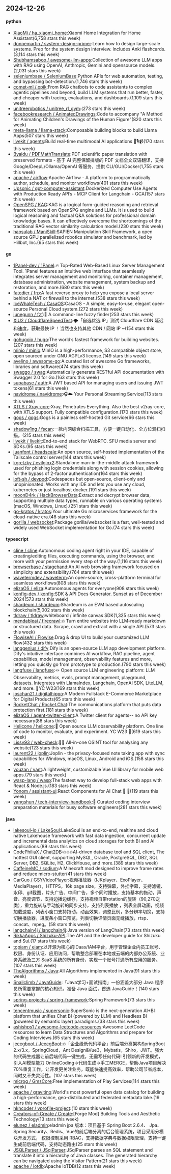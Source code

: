## 2024-12-26

#### python
* [XiaoMi / ha_xiaomi_home](https://github.com/XiaoMi/ha_xiaomi_home):Xiaomi Home Integration for Home Assistant(6,758 stars this week)
* [donnemartin / system-design-primer](https://github.com/donnemartin/system-design-primer):Learn how to design large-scale systems. Prep for the system design interview. Includes Anki flashcards.(3,114 stars this week)
* [Shubhamsaboo / awesome-llm-apps](https://github.com/Shubhamsaboo/awesome-llm-apps):Collection of awesome LLM apps with RAG using OpenAI, Anthropic, Gemini and opensource models.(2,031 stars this week)
* [seleniumbase / SeleniumBase](https://github.com/seleniumbase/SeleniumBase):Python APIs for web automation, testing, and bypassing bot-detection.(1,746 stars this week)
* [comet-ml / opik](https://github.com/comet-ml/opik):From RAG chatbots to code assistants to complex agentic pipelines and beyond, build LLM systems that run better, faster, and cheaper with tracing, evaluations, and dashboards.(1,109 stars this week)
* [unitreerobotics / unitree_rl_gym](https://github.com/unitreerobotics/unitree_rl_gym):(273 stars this week)
* [facebookresearch / AnimatedDrawings](https://github.com/facebookresearch/AnimatedDrawings):Code to accompany "A Method for Animating Children's Drawings of the Human Figure"(820 stars this week)
* [meta-llama / llama-stack](https://github.com/meta-llama/llama-stack):Composable building blocks to build Llama Apps(507 stars this week)
* [livekit / agents](https://github.com/livekit/agents):Build real-time multimodal AI applications 🤖🎙️📹(170 stars this week)
* [Byaidu / PDFMathTranslate](https://github.com/Byaidu/PDFMathTranslate):PDF scientific paper translation with preserved formats - 基于 AI 完整保留排版的 PDF 文档全文双语翻译，支持 Google/DeepL/Ollama/OpenAI 等服务，提供 CLI/GUI/Docker(1,755 stars this week)
* [apache / airflow](https://github.com/apache/airflow):Apache Airflow - A platform to programmatically author, schedule, and monitor workflows(401 stars this week)
* [Upsonic / gpt-computer-assistant](https://github.com/Upsonic/gpt-computer-assistant):Dockerized Computer Use Agents with Production Ready API’s - MCP Client for Langchain - GCA(157 stars this week)
* [OpenSPG / KAG](https://github.com/OpenSPG/KAG):KAG is a logical form-guided reasoning and retrieval framework based on OpenSPG engine and LLMs. It is used to build logical reasoning and factual Q&A solutions for professional domain knowledge bases. It can effectively overcome the shortcomings of the traditional RAG vector similarity calculation model.(230 stars this week)
* [haosulab / ManiSkill](https://github.com/haosulab/ManiSkill):SAPIEN Manipulation Skill Framework, a open source GPU parallelized robotics simulator and benchmark, led by Hillbot, Inc.(65 stars this week)

#### go
* [1Panel-dev / 1Panel](https://github.com/1Panel-dev/1Panel):🔥 Top-Rated Web-Based Linux Server Management Tool. 1Panel features an intuitive web interface that seamlessly integrates server management and monitoring, container management, database administration, website management, system backup and restoration, and more.(680 stars this week)
* [fatedier / frp](https://github.com/fatedier/frp):A fast reverse proxy to help you expose a local server behind a NAT or firewall to the internet.(538 stars this week)
* [IceWhaleTech / CasaOS](https://github.com/IceWhaleTech/CasaOS):CasaOS - A simple, easy-to-use, elegant open-source Personal Cloud system.(272 stars this week)
* [junegunn / fzf](https://github.com/junegunn/fzf):🌸 A command-line fuzzy finder(253 stars this week)
* [XIU2 / CloudflareSpeedTest](https://github.com/XIU2/CloudflareSpeedTest):🌩「自选优选 IP」测试 Cloudflare CDN 延迟和速度，获取最快 IP ！当然也支持其他 CDN / 网站 IP ~(154 stars this week)
* [gohugoio / hugo](https://github.com/gohugoio/hugo):The world’s fastest framework for building websites.(207 stars this week)
* [minio / minio](https://github.com/minio/minio):MinIO is a high-performance, S3 compatible object store, open sourced under GNU AGPLv3 license.(149 stars this week)
* [avelino / awesome-go](https://github.com/avelino/awesome-go):A curated list of awesome Go frameworks, libraries and software(474 stars this week)
* [swaggo / swag](https://github.com/swaggo/swag):Automatically generate RESTful API documentation with Swagger 2.0 for Go.(163 stars this week)
* [supabase / auth](https://github.com/supabase/auth):A JWT based API for managing users and issuing JWT tokens(61 stars this week)
* [navidrome / navidrome](https://github.com/navidrome/navidrome):🎧☁️ Your Personal Streaming Service(113 stars this week)
* [XTLS / Xray-core](https://github.com/XTLS/Xray-core):Xray, Penetrates Everything. Also the best v2ray-core, with XTLS support. Fully compatible configuration.(170 stars this week)
* [gogs / gogs](https://github.com/gogs/gogs):Gogs is a painless self-hosted Git service(66 stars this week)
* [shadow1ng / fscan](https://github.com/shadow1ng/fscan):一款内网综合扫描工具，方便一键自动化、全方位漏扫扫描。(215 stars this week)
* [livekit / livekit](https://github.com/livekit/livekit):End-to-end stack for WebRTC. SFU media server and SDKs.(95 stars this week)
* [juanfont / headscale](https://github.com/juanfont/headscale):An open source, self-hosted implementation of the Tailscale control server(144 stars this week)
* [kgretzky / evilginx2](https://github.com/kgretzky/evilginx2):Standalone man-in-the-middle attack framework used for phishing login credentials along with session cookies, allowing for the bypass of 2-factor authentication(164 stars this week)
* [loft-sh / devpod](https://github.com/loft-sh/devpod):Codespaces but open-source, client-only and unopinionated: Works with any IDE and lets you use any cloud, kubernetes or just localhost docker.(191 stars this week)
* [moonD4rk / HackBrowserData](https://github.com/moonD4rk/HackBrowserData):Extract and decrypt browser data, supporting multiple data types, runnable on various operating systems (macOS, Windows, Linux).(251 stars this week)
* [go-kratos / kratos](https://github.com/go-kratos/kratos):Your ultimate Go microservices framework for the cloud-native era.(48 stars this week)
* [gorilla / websocket](https://github.com/gorilla/websocket):Package gorilla/websocket is a fast, well-tested and widely used WebSocket implementation for Go.(74 stars this week)

#### typescript
* [cline / cline](https://github.com/cline/cline):Autonomous coding agent right in your IDE, capable of creating/editing files, executing commands, using the browser, and more with your permission every step of the way.(1,116 stars this week)
* [browserbase / stagehand](https://github.com/browserbase/stagehand):An AI web browsing framework focused on simplicity and extensibility.(764 stars this week)
* [wavetermdev / waveterm](https://github.com/wavetermdev/waveterm):An open-source, cross-platform terminal for seamless workflows(808 stars this week)
* [elizaOS / eliza](https://github.com/elizaOS/eliza):Autonomous agents for everyone(908 stars this week)
* [konfig-dev / konfig](https://github.com/konfig-dev/konfig):SDK & API Docs Generator. Sunset as of December 2024(573 stars this week)
* [shardeum / shardeum](https://github.com/shardeum/shardeum):Shardeum is an EVM based autoscaling blockchain(5,002 stars this week)
* [tldraw / tldraw](https://github.com/tldraw/tldraw):whiteboard / infinite canvas SDK(1,325 stars this week)
* [mendableai / firecrawl](https://github.com/mendableai/firecrawl):🔥 Turn entire websites into LLM-ready markdown or structured data. Scrape, crawl and extract with a single API.(573 stars this week)
* [FlowiseAI / Flowise](https://github.com/FlowiseAI/Flowise):Drag & drop UI to build your customized LLM flow(432 stars this week)
* [langgenius / dify](https://github.com/langgenius/dify):Dify is an open-source LLM app development platform. Dify's intuitive interface combines AI workflow, RAG pipeline, agent capabilities, model management, observability features and more, letting you quickly go from prototype to production.(790 stars this week)
* [langfuse / langfuse](https://github.com/langfuse/langfuse):🪢 Open source LLM engineering platform: LLM Observability, metrics, evals, prompt management, playground, datasets. Integrates with LlamaIndex, Langchain, OpenAI SDK, LiteLLM, and more. 🍊YC W23(169 stars this week)
* [joschan21 / digitalhippo](https://github.com/joschan21/digitalhippo):A Modern Fullstack E-Commerce Marketplace for Digital Products(65 stars this week)
* [RocketChat / Rocket.Chat](https://github.com/RocketChat/Rocket.Chat):The communications platform that puts data protection first.(181 stars this week)
* [elizaOS / agent-twitter-client](https://github.com/elizaOS/agent-twitter-client):A Twitter client for agents-- no API key necessary(88 stars this week)
* [Helicone / helicone](https://github.com/Helicone/helicone):🧊 Open source LLM observability platform. One line of code to monitor, evaluate, and experiment. YC W23 🍓(619 stars this week)
* [Lissy93 / web-check](https://github.com/Lissy93/web-check):🕵️‍♂️ All-in-one OSINT tool for analysing any website(123 stars this week)
* [laurent22 / joplin](https://github.com/laurent22/joplin):Joplin - the privacy-focused note taking app with sync capabilities for Windows, macOS, Linux, Android and iOS.(158 stars this week)
* [youzan / vant](https://github.com/youzan/vant):A lightweight, customizable Vue UI library for mobile web apps.(79 stars this week)
* [wasp-lang / wasp](https://github.com/wasp-lang/wasp):The fastest way to develop full-stack web apps with React & Node.js.(183 stars this week)
* [Yonom / assistant-ui](https://github.com/Yonom/assistant-ui):React Components for AI Chat 💬 🚀(119 stars this week)
* [yangshun / tech-interview-handbook](https://github.com/yangshun/tech-interview-handbook):💯 Curated coding interview preparation materials for busy software engineers(281 stars this week)

#### java
* [lakesoul-io / LakeSoul](https://github.com/lakesoul-io/LakeSoul):LakeSoul is an end-to-end, realtime and cloud native Lakehouse framework with fast data ingestion, concurrent update and incremental data analytics on cloud storages for both BI and AI applications.(89 stars this week)
* [CodePhiliaX / Chat2DB](https://github.com/CodePhiliaX/Chat2DB):🔥🔥🔥AI-driven database tool and SQL client, The hottest GUI client, supporting MySQL, Oracle, PostgreSQL, DB2, SQL Server, DB2, SQLite, H2, ClickHouse, and more.(389 stars this week)
* [CaffeineMC / sodium](https://github.com/CaffeineMC/sodium):A Minecraft mod designed to improve frame rates and reduce micro-stutter(41 stars this week)
* [CarGuo / GSYVideoPlayer](https://github.com/CarGuo/GSYVideoPlayer):视频播放器（IJKplayer、ExoPlayer、MediaPlayer），HTTPS，16k page size，支持弹幕，外挂字幕，支持滤镜、水印、gif截图，片头广告、中间广告，多个同时播放，支持基本的拖动，声音、亮度调节，支持边播边缓存，支持视频自带rotation的旋转（90,270之类），重力旋转与手动旋转的同步支持，支持列表播放 ，列表全屏动画，视频加载速度，列表小窗口支持拖动，动画效果，调整比例，多分辨率切换，支持切换播放器，进度条小窗口预览，列表切换详情页面无缝播放，rtsp、concat、mpeg。(58 stars this week)
* [langchain4j / langchain4j](https://github.com/langchain4j/langchain4j):Java version of LangChain(73 stars this week)
* [RikkaApps / Shizuku-API](https://github.com/RikkaApps/Shizuku-API):The API and the developer guide for Shizuku and Sui.(17 stars this week)
* [topiam / eiam](https://github.com/topiam/eiam):以开源为核心的IDaas/IAM平台，用于管理企业内员工账号、权限、身份认证、应用访问，帮助整合部署在本地或云端的内部办公系统、业务系统及三方 SaaS 系统的所有身份，实现一个账号打通所有应用的服务。(107 stars this week)
* [TheAlgorithms / Java](https://github.com/TheAlgorithms/Java):All Algorithms implemented in Java(91 stars this week)
* [Snailclimb / JavaGuide](https://github.com/Snailclimb/JavaGuide):「Java学习+面试指南」一份涵盖大部分 Java 程序员所需要掌握的核心知识。准备 Java 面试，首选 JavaGuide！(140 stars this week)
* [spring-projects / spring-framework](https://github.com/spring-projects/spring-framework):Spring Framework(73 stars this week)
* [tencentmusic / supersonic](https://github.com/tencentmusic/supersonic):SuperSonic is the next-generation AI+BI platform that unifies Chat BI (powered by LLM) and Headless BI (powered by semantic layer) paradigms.(38 stars this week)
* [ashishps1 / awesome-leetcode-resources](https://github.com/ashishps1/awesome-leetcode-resources):Awesome LeetCode resources to learn Data Structures and Algorithms and prepare for Coding Interviews.(65 stars this week)
* [jeecgboot / JeecgBoot](https://github.com/jeecgboot/JeecgBoot):🔥「企业级低代码平台」前后端分离架构SpringBoot 2.x/3.x，SpringCloud，Ant Design&Vue3，Mybatis，Shiro，JWT。强大的代码生成器让前后端代码一键生成，无需写任何代码! 引领新的开发模式，引入AI模型能力 OnlineCoding->代码生成->手工MERGE，帮助Java项目解决70%重复工作，让开发更关注业务，既能快速提高效率，帮助公司节省成本，同时又不失灵活性。(107 stars this week)
* [microg / GmsCore](https://github.com/microg/GmsCore):Free implementation of Play Services(114 stars this week)
* [apache / gravitino](https://github.com/apache/gravitino):World's most powerful open data catalog for building a high-performance, geo-distributed and federated metadata lake.(19 stars this week)
* [hkhcoder / vprofile-project](https://github.com/hkhcoder/vprofile-project):(10 stars this week)
* [Creators-of-Create / Create](https://github.com/Creators-of-Create/Create):[Forge Mod] Building Tools and Aesthetic Technology(13 stars this week)
* [elunez / eladmin](https://github.com/elunez/eladmin):eladmin jpa 版本：项目基于 Spring Boot 2.6.4、 Jpa、 Spring Security、Redis、Vue的前后端分离的后台管理系统，项目采用分模块开发方式， 权限控制采用 RBAC，支持数据字典与数据权限管理，支持一键生成前后端代码，支持动态路由(25 stars this week)
* [JSQLParser / JSqlParser](https://github.com/JSQLParser/JSqlParser):JSqlParser parses an SQL statement and translate it into a hierarchy of Java classes. The generated hierarchy can be navigated using the Visitor Pattern(21 stars this week)
* [apache / iotdb](https://github.com/apache/iotdb):Apache IoTDB(12 stars this week)
